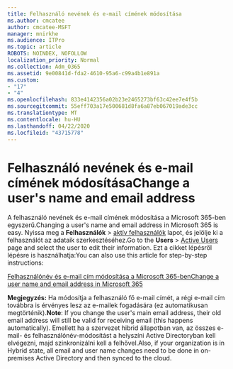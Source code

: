 ```yaml
---
title: Felhasználó nevének és e-mail címének módosítása
ms.author: cmcatee
author: cmcatee-MSFT
manager: mnirkhe
ms.audience: ITPro
ms.topic: article
ROBOTS: NOINDEX, NOFOLLOW
localization_priority: Normal
ms.collection: Adm_O365
ms.assetid: 9e00841d-fda2-4610-95a6-c99a4b1e891a
ms.custom:
- "17"
- "4"
ms.openlocfilehash: 833e4142356a02b23e2465273bf63c42ee7e4f5b
ms.sourcegitcommit: 55eff703a17e500681d8fa6a87eb067019ade3cc
ms.translationtype: MT
ms.contentlocale: hu-HU
ms.lasthandoff: 04/22/2020
ms.locfileid: "43715778"
---
```

# <a name="change-a-users-name-and-email-address"></a><span data-ttu-id="f627f-102">Felhasználó nevének és e-mail címének módosítása</span><span class="sxs-lookup"><span data-stu-id="f627f-102">Change a user's name and email address</span></span>

<span data-ttu-id="f627f-103">A felhasználó nevének és e-mail címének módosítása a Microsoft 365-ben egyszerű.</span><span class="sxs-lookup"><span data-stu-id="f627f-103">Changing a user's name and email address in Microsoft 365 is easy.</span></span> <span data-ttu-id="f627f-104">Nyissa meg a **Felhasználók** \> [aktív felhasználók](https://go.microsoft.com/fwlink/p/?linkid=834822) lapot, és jelölje ki a felhasználót az adataik szerkesztéséhez.</span><span class="sxs-lookup"><span data-stu-id="f627f-104">Go to the **Users** \> [Active Users](https://go.microsoft.com/fwlink/p/?linkid=834822) page and select the user to edit their information.</span></span> <span data-ttu-id="f627f-105">Ezt a cikket lépésről lépésre is használhatja:</span><span class="sxs-lookup"><span data-stu-id="f627f-105">You can also use this article for step-by-step instructions:</span></span>
  
[<span data-ttu-id="f627f-106">Felhasználónév és e-mail cím módosítása a Microsoft 365-ben</span><span class="sxs-lookup"><span data-stu-id="f627f-106">Change a user name and email address in Microsoft 365</span></span>](https://docs.microsoft.com/office365/admin/add-users/change-a-user-name-and-email-address)
  
 <span data-ttu-id="f627f-107">**Megjegyzés:** Ha módosítja a felhasználó fő e-mail címét, a régi e-mail cím továbbra is érvényes lesz az e-mailek fogadására (ez automatikusan megtörténik).</span><span class="sxs-lookup"><span data-stu-id="f627f-107">**Note**: If you change the user's main email address, their old email address will still be valid for receiving email (this happens automatically).</span></span> <span data-ttu-id="f627f-108">Emellett ha a szervezet hibrid állapotban van, az összes e-mail- és felhasználónév-módosítást a helyszíni Active Directoryban kell elvégezni, majd szinkronizálni kell a felhővel.</span><span class="sxs-lookup"><span data-stu-id="f627f-108">Also, if your organization is in Hybrid state, all email and user name changes need to be done in on-premises Active Directory and then synced to the cloud.</span></span>